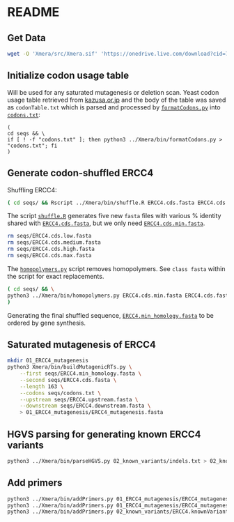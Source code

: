 # README

## Get Data

```bash
wget -O 'Xmera/src/Xmera.sif' 'https://onedrive.live.com/download?cid=77DD71E598E5B51B&resid=77DD71E598E5B51B%2119128&authkey=ANaVkMo47BvD0G8'
```

## Initialize codon usage table
Will be used for any saturated mutagenesis or deletion scan. Yeast codon usage table retrieved from [kazusa.or.jp](https://www.kazusa.or.jp/codon/cgi-bin/showcodon.cgi?species=4932&aa=1&style=N) and the body of the table was saved as  `codonTable.txt` which is parsed and processed by [`formatCodons.py`](https://github.com/cory-weller/Xmera/blob/b33db0d/bin/formatCodons.py) into [`codons.txt`](seqs/codons.txt):
```
(
cd seqs && \
if [ ! -f "codons.txt" ]; then python3 ../Xmera/bin/formatCodons.py > "codons.txt"; fi 
)
```

## Generate codon-shuffled ERCC4
Shuffling ERCC4:
```bash
( cd seqs/ && Rscript ../Xmera/bin/shuffle.R ERCC4.cds.fasta ERCC4.cds.fasta )
```

The script [`shuffle.R`](https://github.com/cory-weller/Xmera/blob/b33db0d/bin/shuffle.R) generates five new `fasta` files with various % identity shared with [`ERCC4.cds.fasta`](seqs/ERCC4.cds.fasta), but we only need [`ERCC4.cds.min.fasta`](seqs/ERCC4.cds.min.fasta).
```bash
rm seqs/ERCC4.cds.low.fasta
rm seqs/ERCC4.cds.medium.fasta
rm seqs/ERCC4.cds.high.fasta
rm seqs/ERCC4.cds.max.fasta
```

The [`homopolymers.py`](https://github.com/cory-weller/Xmera/blob/b33db0d/bin/homopolymers.py) script removes homopolymers. See `class fasta` within the script for exact replacements.
```bash
( cd seqs/ && \
python3 ../Xmera/bin/homopolymers.py ERCC4.cds.min.fasta ERCC4.cds.fasta > ERCC4.min_homology.fasta
)
```
Generating the final shuffled sequence, [`ERCC4.min_homology.fasta`](seqs/ERCC4.min_homology.fasta) to be ordered by gene synthesis.

## Saturated mutagenesis of ERCC4
```bash
mkdir 01_ERCC4_mutagenesis
python3 Xmera/bin/buildMutagenicRTs.py \
    --first seqs/ERCC4.min_homology.fasta \
    --second seqs/ERCC4.cds.fasta \
    --length 163 \
    --codons seqs/codons.txt \
    --upstream seqs/ERCC4.upstream.fasta \
    --downstream seqs/ERCC4.downstream.fasta \
    > 01_ERCC4_mutagenesis/ERCC4_mutagenesis.fasta
```

## HGVS parsing for generating known ERCC4 variants
```bash
python3 ../Xmera/bin/parseHGVS.py 02_known_variants/indels.txt > 02_known_variants/ERCC4.knownVariants.fasta
```

## Add primers
```bash
python3 ../Xmera/bin/addPrimers.py 01_ERCC4_mutagenesis/ERCC4_mutagenesis.fasta 301 | grep "SNP=True" > ERCC4.RT.txt
python3 ../Xmera/bin/addPrimers.py 01_ERCC4_mutagenesis/ERCC4_mutagenesis.fasta 302 | grep "SNP=False" >> ERCC4.RT.txt
python3 ../Xmera/bin/addPrimers.py 02_known_variants/ERCC4.knownVariants.fasta 303  >> ERCC4.RT.txt
```

